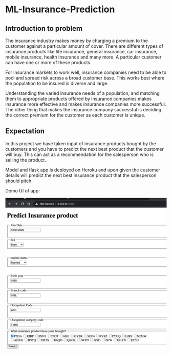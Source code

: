 # ML-Insurance-Prediction


## Introduction to problem
The insurance industry makes money by charging a premium to the customer against a particular amount of cover. There are different types of insurance products like life insurance, general insurance, car insurance, mobile insurance, health insurance and many more. A particular customer can have one or more of these products.
 
For insurance markets to work well, insurance companies need to be able to pool and spread risk across a broad customer base. This works best where the population to be insured is diverse and large. 
 
Understanding the varied insurance needs of a population, and matching them to appropriate products offered by insurance companies makes insurance more effective and makes insurance companies more successful. The other thing that makes the insurance company successful is deciding the correct premium for the customer as each customer is unique.
 
## Expectation

In this project we have taken input of insurance products bought by the customers and you have to predict the next best product that the customer will buy. This can act as a recommendation for the salesperson who is selling the product.
 
Model and flask app is deployed on Heroku and upon given the customer details will predict the next best insurance product that the salesperson should pitch.

Demo UI of app:

![Demo Insurance Prediction APP](/images/demo-app.jpg)

